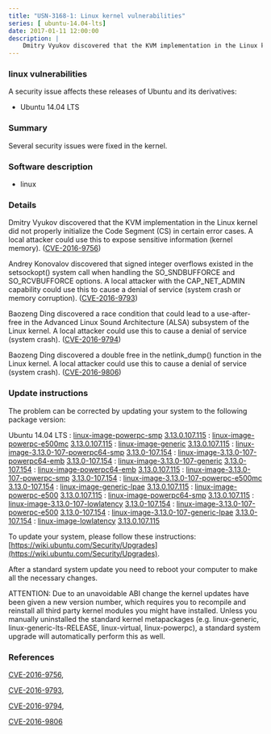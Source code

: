 ```yaml
---
title: "USN-3168-1: Linux kernel vulnerabilities"
series: [ ubuntu-14.04-lts]
date: 2017-01-11 12:00:00
description: |
    Dmitry Vyukov discovered that the KVM implementation in the Linux kernel did not properly initialize the Code Segment (CS) in certain error cases. A local attacker could use this to expose sensitive information (kernel memory). ([CVE-2016-9756](http://people.ubuntu.com/~ubuntu-security/cve/CVE-2016-9756))
--- 
```

 
 


### linux vulnerabilities

A security issue affects these releases of Ubuntu and its derivatives:

* Ubuntu 14.04 LTS

### Summary

Several security issues were fixed in the kernel. 

### Software description

* linux 

### Details

Dmitry Vyukov discovered that the KVM implementation in the Linux kernel did not properly initialize the Code Segment (CS) in certain error cases. A local attacker could use this to expose sensitive information (kernel memory). ([CVE-2016-9756](http://people.ubuntu.com/~ubuntu-security/cve/CVE-2016-9756))

Andrey Konovalov discovered that signed integer overflows existed in the setsockopt() system call when handling the SO_SNDBUFFORCE and SO_RCVBUFFORCE options. A local attacker with the CAP_NET_ADMIN capability could use this to cause a denial of service (system crash or memory corruption). ([CVE-2016-9793](http://people.ubuntu.com/~ubuntu-security/cve/CVE-2016-9793))

Baozeng Ding discovered a race condition that could lead to a use-after- free in the Advanced Linux Sound Architecture (ALSA) subsystem of the Linux kernel. A local attacker could use this to cause a denial of service (system crash). ([CVE-2016-9794](http://people.ubuntu.com/~ubuntu-security/cve/CVE-2016-9794))

Baozeng Ding discovered a double free in the netlink_dump() function in the Linux kernel. A local attacker could use this to cause a denial of service (system crash). ([CVE-2016-9806](http://people.ubuntu.com/~ubuntu-security/cve/CVE-2016-9806)) 

### Update instructions

The problem can be corrected by updating your system to the following package version:

Ubuntu 14.04 LTS
 : [linux-image-powerpc-smp](https://launchpad.net/ubuntu/+source/linux) <span> [3.13.0.107.115](https://launchpad.net/ubuntu/+source/linux/3.13.0-107.154) </span> 
 : [linux-image-powerpc-e500mc](https://launchpad.net/ubuntu/+source/linux) <span> [3.13.0.107.115](https://launchpad.net/ubuntu/+source/linux/3.13.0-107.154) </span> 
 : [linux-image-generic](https://launchpad.net/ubuntu/+source/linux) <span> [3.13.0.107.115](https://launchpad.net/ubuntu/+source/linux/3.13.0-107.154) </span> 
 : [linux-image-3.13.0-107-powerpc64-smp](https://launchpad.net/ubuntu/+source/linux) <span> [3.13.0-107.154](https://launchpad.net/ubuntu/+source/linux/3.13.0-107.154) </span> 
 : [linux-image-3.13.0-107-powerpc64-emb](https://launchpad.net/ubuntu/+source/linux) <span> [3.13.0-107.154](https://launchpad.net/ubuntu/+source/linux/3.13.0-107.154) </span> 
 : [linux-image-3.13.0-107-generic](https://launchpad.net/ubuntu/+source/linux) <span> [3.13.0-107.154](https://launchpad.net/ubuntu/+source/linux/3.13.0-107.154) </span> 
 : [linux-image-powerpc64-emb](https://launchpad.net/ubuntu/+source/linux) <span> [3.13.0.107.115](https://launchpad.net/ubuntu/+source/linux/3.13.0-107.154) </span> 
 : [linux-image-3.13.0-107-powerpc-smp](https://launchpad.net/ubuntu/+source/linux) <span> [3.13.0-107.154](https://launchpad.net/ubuntu/+source/linux/3.13.0-107.154) </span> 
 : [linux-image-3.13.0-107-powerpc-e500mc](https://launchpad.net/ubuntu/+source/linux) <span> [3.13.0-107.154](https://launchpad.net/ubuntu/+source/linux/3.13.0-107.154) </span> 
 : [linux-image-generic-lpae](https://launchpad.net/ubuntu/+source/linux) <span> [3.13.0.107.115](https://launchpad.net/ubuntu/+source/linux/3.13.0-107.154) </span> 
 : [linux-image-powerpc-e500](https://launchpad.net/ubuntu/+source/linux) <span> [3.13.0.107.115](https://launchpad.net/ubuntu/+source/linux/3.13.0-107.154) </span> 
 : [linux-image-powerpc64-smp](https://launchpad.net/ubuntu/+source/linux) <span> [3.13.0.107.115](https://launchpad.net/ubuntu/+source/linux/3.13.0-107.154) </span> 
 : [linux-image-3.13.0-107-lowlatency](https://launchpad.net/ubuntu/+source/linux) <span> [3.13.0-107.154](https://launchpad.net/ubuntu/+source/linux/3.13.0-107.154) </span> 
 : [linux-image-3.13.0-107-powerpc-e500](https://launchpad.net/ubuntu/+source/linux) <span> [3.13.0-107.154](https://launchpad.net/ubuntu/+source/linux/3.13.0-107.154) </span> 
 : [linux-image-3.13.0-107-generic-lpae](https://launchpad.net/ubuntu/+source/linux) <span> [3.13.0-107.154](https://launchpad.net/ubuntu/+source/linux/3.13.0-107.154) </span> 
 : [linux-image-lowlatency](https://launchpad.net/ubuntu/+source/linux) <span> [3.13.0.107.115](https://launchpad.net/ubuntu/+source/linux/3.13.0-107.154) </span> 

To update your system, please follow these instructions: [https://wiki.ubuntu.com/Security/Upgrades](https://wiki.ubuntu.com/Security/Upgrades).

After a standard system update you need to reboot your computer to make all the necessary changes.

ATTENTION: Due to an unavoidable ABI change the kernel updates have been given a new version number, which requires you to recompile and reinstall all third party kernel modules you might have installed. Unless you manually uninstalled the standard kernel metapackages (e.g. linux-generic, linux-generic-lts-RELEASE, linux-virtual, linux-powerpc), a standard system upgrade will automatically perform this as well. 

### References

 
 [CVE-2016-9756](http://people.ubuntu.com/~ubuntu-security/cve/CVE-2016-9756), 

 [CVE-2016-9793](http://people.ubuntu.com/~ubuntu-security/cve/CVE-2016-9793), 

 [CVE-2016-9794](http://people.ubuntu.com/~ubuntu-security/cve/CVE-2016-9794), 

 [CVE-2016-9806](http://people.ubuntu.com/~ubuntu-security/cve/CVE-2016-9806)
 

